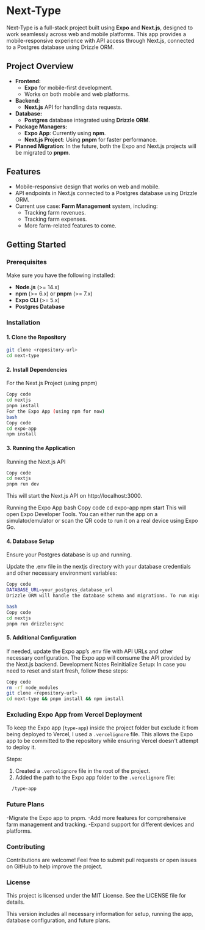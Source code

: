 # Next-Type

Next-Type is a full-stack project built using **Expo** and **Next.js**, designed to work seamlessly across web and mobile platforms. This app provides a mobile-responsive experience with API access through Next.js, connected to a Postgres database using Drizzle ORM.

## Project Overview

- **Frontend:**
  - **Expo** for mobile-first development.
  - Works on both mobile and web platforms.
- **Backend:**
  - **Next.js** API for handling data requests.
- **Database:**
  - **Postgres** database integrated using **Drizzle ORM**.
- **Package Managers:**
  - **Expo App**: Currently using **npm**.
  - **Next.js Project**: Using **pnpm** for faster performance.
- **Planned Migration**: In the future, both the Expo and Next.js projects will be migrated to **pnpm**.

## Features

- Mobile-responsive design that works on web and mobile.
- API endpoints in Next.js connected to a Postgres database using Drizzle ORM.
- Current use case: **Farm Management** system, including:
  - Tracking farm revenues.
  - Tracking farm expenses.
  - More farm-related features to come.

## Getting Started

### Prerequisites

Make sure you have the following installed:
- **Node.js** (>= 14.x)
- **npm** (>= 6.x) or **pnpm** (>= 7.x)
- **Expo CLI** (>= 5.x)
- **Postgres Database**

### Installation

#### 1. Clone the Repository

```bash
git clone <repository-url>
cd next-type
```
#### 2. Install Dependencies
For the Next.js Project (using pnpm)
```bash
Copy code
cd nextjs
pnpm install
For the Expo App (using npm for now)
bash
Copy code
cd expo-app
npm install
```

#### 3. Running the Application
Running the Next.js API
```bash
Copy code
cd nextjs
pnpm run dev
```

This will start the Next.js API on http://localhost:3000.

Running the Expo App
bash
Copy code
cd expo-app
npm start
This will open Expo Developer Tools. You can either run the app on a simulator/emulator or scan the QR code to run it on a real device using Expo Go.

#### 4. Database Setup
Ensure your Postgres database is up and running.

Update the .env file in the nextjs directory with your database credentials and other necessary environment variables:

```bash
Copy code
DATABASE_URL=your_postgres_database_url
Drizzle ORM will handle the database schema and migrations. To run migrations:

bash
Copy code
cd nextjs
pnpm run drizzle:sync
```

#### 5. Additional Configuration
If needed, update the Expo app’s .env file with API URLs and other necessary configuration.
The Expo app will consume the API provided by the Next.js backend.
Development Notes
Reinitialize Setup: In case you need to reset and start fresh, follow these steps:
```bash
Copy code
rm -rf node_modules
git clone <repository-url>
cd next-type && pnpm install && npm install
```

### Excluding Expo App from Vercel Deployment

To keep the Expo app (`type-app`) inside the project folder but exclude it from being deployed to Vercel, I used a `.vercelignore` file. This allows the Expo app to be committed to the repository while ensuring Vercel doesn't attempt to deploy it.

Steps:
1. Created a `.vercelignore` file in the root of the project.
2. Added the path to the Expo app folder to the `.vercelignore` file:

```bash
  /type-app
```

### Future Plans
-Migrate the Expo app to pnpm.
-Add more features for comprehensive farm management and tracking.
-Expand support for different devices and platforms.

### Contributing
Contributions are welcome! Feel free to submit pull requests or open issues on GitHub to help improve the project.

### License
This project is licensed under the MIT License. See the LICENSE file for details.


This version includes all necessary information for setup, running the app, database configuration, and future plans.





